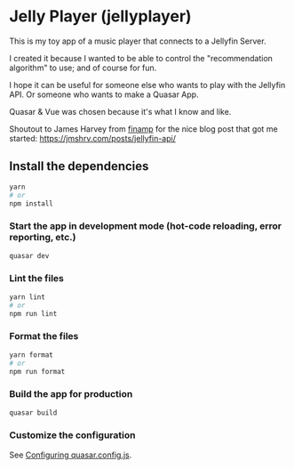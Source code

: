 # Jelly Player (jellyplayer)

This is my toy app of a music player that connects to a Jellyfin Server.

I created it because I wanted to be able to control the "recommendation algorithm" to use; and of course for fun.

I hope it can be useful for someone else who wants to play with the Jellyfin API. Or someone who wants to make a Quasar App.

Quasar & Vue was chosen because it's what I know and like.

Shoutout to James Harvey from [finamp](https://github.com/jmshrv/finamp) for the nice blog post that got me started: https://jmshrv.com/posts/jellyfin-api/

## Install the dependencies
```bash
yarn
# or
npm install
```

### Start the app in development mode (hot-code reloading, error reporting, etc.)
```bash
quasar dev
```


### Lint the files
```bash
yarn lint
# or
npm run lint
```


### Format the files
```bash
yarn format
# or
npm run format
```



### Build the app for production
```bash
quasar build
```

### Customize the configuration
See [Configuring quasar.config.js](https://v2.quasar.dev/quasar-cli-vite/quasar-config-js).
